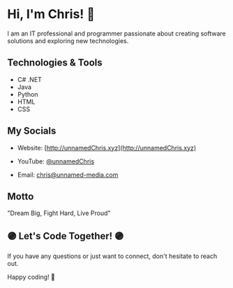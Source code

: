 # Hi, I'm Chris! 👋

I am an IT professional and programmer passionate about creating software solutions and exploring new technologies.

## Technologies & Tools
- C# .NET
- Java
- Python
- HTML
- CSS

## My Socials
- Website: [http://unnamedChris.xyz](http://unnamedChris.xyz)
- YouTube: [@unnamedChris](https://www.youtube.com/@unnamedChris)

- Email: chris@unnamed-media.com

## Motto

"Dream Big, Fight Hard, Live Proud"

## 🟣 Let's Code Together! 🟣

If you have any questions or just want to connect, don't hesitate to reach out.

Happy coding! 🚀
